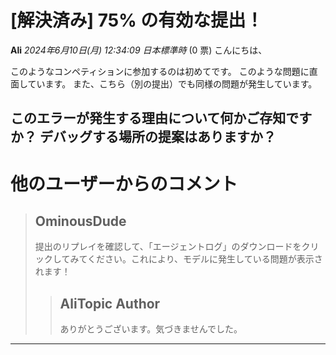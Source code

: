 # [解決済み] 75% の有効な提出！
**Ali** *2024年6月10日(月) 12:34:09 日本標準時* (0 票)
こんにちは、

このようなコンペティションに参加するのは初めてです。
このような問題に直面しています。
また、こちら（別の提出）でも同様の問題が発生しています。

このエラーが発生する理由について何かご存知ですか？ デバッグする場所の提案はありますか？
---
# 他のユーザーからのコメント
> ## OminousDude
> 
> 提出のリプレイを確認して、「エージェントログ」のダウンロードをクリックしてみてください。これにより、モデルに発生している問題が表示されます！
> 
> 
> 
> > ## AliTopic Author
> > 
> > ありがとうございます。気づきませんでした。
> > 
> > 
> > 
--- 

